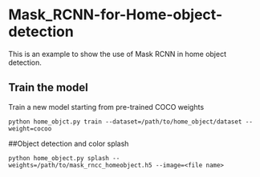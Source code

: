 # Mask_RCNN-for-Home-object-detection

This is an example to show the use of Mask RCNN in home object detection. 


## Train the model

Train a new model starting from pre-trained COCO weights
```
python home_objct.py train --dataset=/path/to/home_object/dataset --weight=cocoo
```

##Object detection and color splash
```
python home_object.py splash --weights=/path/to/mask_rncc_homeobject.h5 --image=<file name>
```
